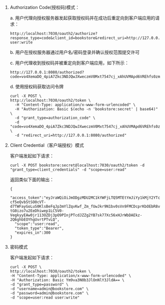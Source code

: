 1. Authorization Code(授权码)模式：

    a. 用户代理向授权服务器发起获取授权码并在成功后重定向到客户端应用的请求：
    ```
    http://localhost:7030/oauth2/authorize?response_type=code&client_id=bookstore&redirect_uri=http://127.0.0.1:8080/authorized&scope=user:read user:write
    ```
    
    b. 用户在授权服务器通过用户名/密码登录并确认授权范围提交许可
    
    c. 用户代理收到授权码并被重定向到客户端应用，如下所示：
    ```
    http://127.0.0.1:8080/authorized?code=vo4XemaDO_4piA7Zkc3NDJQwJXweczmV0Mxt7547cj_xAhUVMApd6VREhfs0zm6voaEuMIIgHQbCxSA9r3oxTMkUmsPstsRNjngEQWNvR7FEllOTCs7tzpoKhr4vQRiU
    ```
    
    d. 使用授权码获取访问令牌
    
    ```
    curl -X POST \
    http://localhost:7030/oauth2/token \
      -H "Content-Type: application/x-www-form-urlencoded" \
      -H "Authorization: Basic $(echo -n 'bookstore:secret' | base64)" \
      -d "grant_type=authorization_code" \
      -d "code=vo4XemaDO_4piA7Zkc3NDJQwJXweczmV0Mxt7547cj_xAhUVMApd6VREhfs0zm6voaEuMIIgHQbCxSA9r3oxTMkUmsPstsRNjngEQWNvR7FEllOTCs7tzpoKhr4vQRiU" \
      -d "redirect_uri=http://127.0.0.1:8080/authorized"
    ```
2. Client Credential（客户端授权）模式

    客户端发起如下请求：
    ```
    curl -X POST bookstore:secret@localhost:7030/oauth2/token -d "grant_type=client_credentials" -d "scope=user:read"
    ```
    
    返回类似下面的输出：
    
    ```
    {
      "access_token":"eyJraWQiOiJmODgzMDU2MC1kYWFjLTQ5MTEtYmJiYy1kMjY2YTc1NTc0NDgiLCJhbGciOiJSUzI1NiJ9.eyJzdWIiOiJib29rc3RvcmUiLCJhdWQiOiJib29rc3RvcmUiLCJuYmYiOjE3NDEzMzY0NDcsInNjb3BlIjpbInVzZXI6cmVhZCJdLCJpc3MiOiJodHRwOi8vbG9jYWxob3N0OjcwMzAiLCJleHAiOjE3NDEzMzY3NDcsImlhdCI6MTc0MTMzNjQ0NywianRpIjoiYWIwMjQ3N2QtYWVhMi00MzNiLWJhMDUtY2QwZGZlYWU3NTUzIn0.hv-cf5eQvbStSO0cVT-d7TWFayGoLuS0KlsBeFqJp3mYlZqvKwf_Zm_fUwJkr9N1bv0sVn9FMCDcprKbOEbR8vr9m1hyBAtl1PQk3acmDpvjaqLTlIYclp0wF3ZaKWOF1wWoURHS8D_cfFNA5qh4R74q09T18CyBceeExJZgVUQ5NRNNUeHMzWUF5YOmQYwe_RKRDkrScKAx5iYG0SKKkxLuDjimrZ8kp1z5gvDJhOglvd-tG0izo7u2EeDhiwep1LC5V0-VegkyyEAw0jr113OZDj3pO9PInjPTcdJZZg2YB7sk77Xc56xHJrWbDAEkz-2Q6ghbEOYhgUvrtPTvLQ",
      "scope":"user:read",
      "token_type":"Bearer",
      "expires_in":300
    }
    ```
3. 密码模式

    客户端发起如下请求：
    ```
    curl -X POST \
    http://localhost:7030/oauth2/token \
    -H "Content-Type: application/x-www-form-urlencoded" \
    -H "Authorization: Basic Ym9va3N0b3JlOnNlY3JldA== \
    -d "grant_type=password" \
    -d "username=admin@bookstore.com" \
    -d "password=admin@bookstore.com" \
    -d "scope=user:read user:write"
    ```